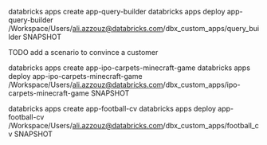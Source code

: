 databricks apps create app-query-builder
databricks apps deploy app-query-builder /Workspace/Users/ali.azzouz@databricks.com/dbx_custom_apps/query_builder SNAPSHOT

TODO 
add a scenario to convince a customer

databricks apps create app-ipo-carpets-minecraft-game
databricks apps deploy app-ipo-carpets-minecraft-game /Workspace/Users/ali.azzouz@databricks.com/dbx_custom_apps/ipo-carpets-minecraft-game SNAPSHOT

databricks apps create app-football-cv
databricks apps deploy app-football-cv /Workspace/Users/ali.azzouz@databricks.com/dbx_custom_apps/football_cv SNAPSHOT